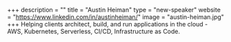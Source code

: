 +++
description = ""
title = "Austin Heiman"
type = "new-speaker"
website = "https://www.linkedin.com/in/austinheiman/"
image = "austin-heiman.jpg"
+++
Helping clients architect, build, and run applications in the cloud - AWS, Kubernetes, Serverless, CI/CD, Infrastructure as Code.
